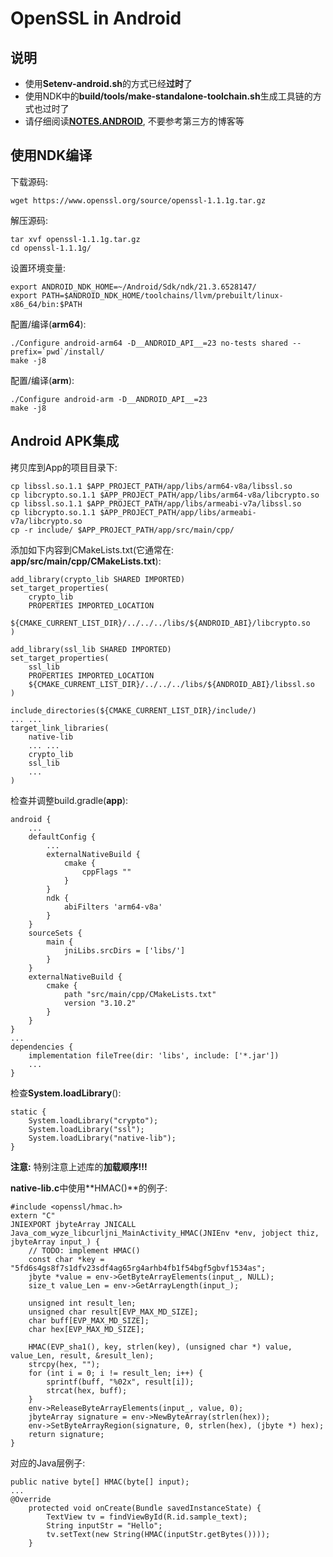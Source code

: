 # OpenSSL in Android

## 说明
* 使用**Setenv-android.sh**的方式已经**过时**了
* 使用NDK中的**build/tools/make-standalone-toolchain.sh**生成工具链的方式也过时了
* 请仔细阅读[**NOTES.ANDROID**](https://github.com/openssl/openssl/blob/OpenSSL_1_1_1-stable/NOTES.ANDROID), 不要参考第三方的博客等

## 使用NDK编译
下载源码:
```
wget https://www.openssl.org/source/openssl-1.1.1g.tar.gz
```

解压源码:
```
tar xvf openssl-1.1.1g.tar.gz
cd openssl-1.1.1g/
```

设置环境变量:
```
export ANDROID_NDK_HOME=~/Android/Sdk/ndk/21.3.6528147/
export PATH=$ANDROID_NDK_HOME/toolchains/llvm/prebuilt/linux-x86_64/bin:$PATH
```

配置/编译(**arm64**):
```
./Configure android-arm64 -D__ANDROID_API__=23 no-tests shared --prefix=`pwd`/install/
make -j8
```

配置/编译(**arm**):
```
./Configure android-arm -D__ANDROID_API__=23
make -j8
```

## Android APK集成
拷贝库到App的项目目录下:
```
cp libssl.so.1.1 $APP_PROJECT_PATH/app/libs/arm64-v8a/libssl.so
cp libcrypto.so.1.1 $APP_PROJECT_PATH/app/libs/arm64-v8a/libcrypto.so
cp libssl.so.1.1 $APP_PROJECT_PATH/app/libs/armeabi-v7a/libssl.so
cp libcrypto.so.1.1 $APP_PROJECT_PATH/app/libs/armeabi-v7a/libcrypto.so
cp -r include/ $APP_PROJECT_PATH/app/src/main/cpp/
```

添加如下内容到CMakeLists.txt(它通常在: **app/src/main/cpp/CMakeLists.txt**):
```
add_library(crypto_lib SHARED IMPORTED)
set_target_properties(
    crypto_lib
    PROPERTIES IMPORTED_LOCATION
    ${CMAKE_CURRENT_LIST_DIR}/../../../libs/${ANDROID_ABI}/libcrypto.so
)

add_library(ssl_lib SHARED IMPORTED)
set_target_properties(
    ssl_lib
    PROPERTIES IMPORTED_LOCATION
    ${CMAKE_CURRENT_LIST_DIR}/../../../libs/${ANDROID_ABI}/libssl.so
)

include_directories(${CMAKE_CURRENT_LIST_DIR}/include/)
... ...
target_link_libraries( 
    native-lib
    ... ...
    crypto_lib
    ssl_lib
    ...
)
```

检查并调整build.gradle(**app**):
```
android {
    ...
    defaultConfig {
        ...
        externalNativeBuild {
            cmake {
                cppFlags ""
            }
        }
        ndk {
            abiFilters 'arm64-v8a'
        }
    }
    sourceSets {
        main {
            jniLibs.srcDirs = ['libs/']
        }
    }
    externalNativeBuild {
        cmake {
            path "src/main/cpp/CMakeLists.txt"
            version "3.10.2"
        }
    }
}
...
dependencies {
    implementation fileTree(dir: 'libs', include: ['*.jar'])
    ...
}
```

检查**System.loadLibrary**():
```
static {
    System.loadLibrary("crypto");
    System.loadLibrary("ssl");
    System.loadLibrary("native-lib");
}
```
**注意:** 特别注意上述库的**加载顺序!!!**

**native-lib.c**中使用**HMAC()**的例子:
```
#include <openssl/hmac.h>
extern "C"
JNIEXPORT jbyteArray JNICALL
Java_com_wyze_libcurljni_MainActivity_HMAC(JNIEnv *env, jobject thiz, jbyteArray input_) {
    // TODO: implement HMAC()
    const char *key = "5fd6s4gs8f7s1dfv23sdf4ag65rg4arhb4fb1f54bgf5gbvf1534as";
    jbyte *value = env->GetByteArrayElements(input_, NULL);
    size_t value_Len = env->GetArrayLength(input_);

    unsigned int result_len;
    unsigned char result[EVP_MAX_MD_SIZE];
    char buff[EVP_MAX_MD_SIZE];
    char hex[EVP_MAX_MD_SIZE];

    HMAC(EVP_sha1(), key, strlen(key), (unsigned char *) value, value_Len, result, &result_len);
    strcpy(hex, "");
    for (int i = 0; i != result_len; i++) {
        sprintf(buff, "%02x", result[i]);
        strcat(hex, buff);
    }
    env->ReleaseByteArrayElements(input_, value, 0);
    jbyteArray signature = env->NewByteArray(strlen(hex));
    env->SetByteArrayRegion(signature, 0, strlen(hex), (jbyte *) hex);
    return signature;
}
```

对应的Java层例子:
```
public native byte[] HMAC(byte[] input);
...
@Override
    protected void onCreate(Bundle savedInstanceState) {
        TextView tv = findViewById(R.id.sample_text);
        String inputStr = "Hello";
        tv.setText(new String(HMAC(inputStr.getBytes())));
    }
```